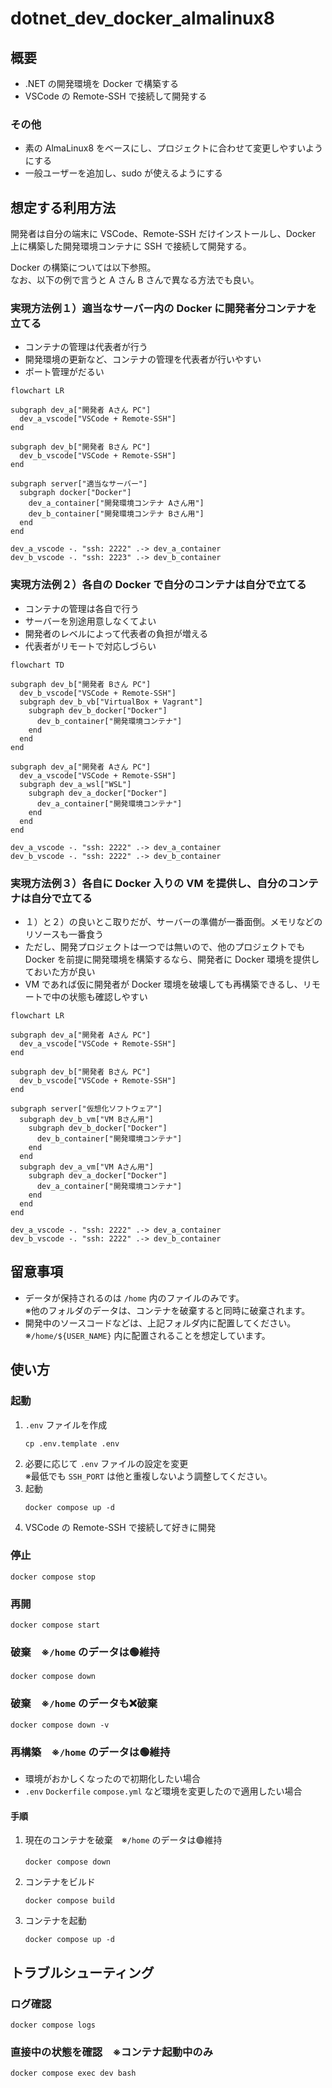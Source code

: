 # dotnet_dev_docker_almalinux8

## 概要
* .NET の開発環境を Docker で構築する
* VSCode の Remote-SSH で接続して開発する

### その他
* 素の AlmaLinux8 をベースにし、プロジェクトに合わせて変更しやすいようにする
* 一般ユーザーを追加し、sudo が使えるようにする

## 想定する利用方法
開発者は自分の端末に VSCode、Remote-SSH だけインストールし、Docker 上に構築した開発環境コンテナに SSH で接続して開発する。

Docker の構築については以下参照。  
なお、以下の例で言うと A さん B さんで異なる方法でも良い。  

### 実現方法例１）適当なサーバー内の Docker に開発者分コンテナを立てる
* コンテナの管理は代表者が行う
* 開発環境の更新など、コンテナの管理を代表者が行いやすい
* ポート管理がだるい

```mermaid
flowchart LR

subgraph dev_a["開発者 Aさん PC"]
  dev_a_vscode["VSCode + Remote-SSH"]
end

subgraph dev_b["開発者 Bさん PC"]
  dev_b_vscode["VSCode + Remote-SSH"]
end

subgraph server["適当なサーバー"]
  subgraph docker["Docker"]
    dev_a_container["開発環境コンテナ Aさん用"]
    dev_b_container["開発環境コンテナ Bさん用"]
  end
end

dev_a_vscode -. "ssh: 2222" .-> dev_a_container
dev_b_vscode -. "ssh: 2223" .-> dev_b_container
```

### 実現方法例２）各自の Docker で自分のコンテナは自分で立てる
* コンテナの管理は各自で行う
* サーバーを別途用意しなくてよい
* 開発者のレベルによって代表者の負担が増える
* 代表者がリモートで対応しづらい

```mermaid
flowchart TD

subgraph dev_b["開発者 Bさん PC"]
  dev_b_vscode["VSCode + Remote-SSH"]
  subgraph dev_b_vb["VirtualBox + Vagrant"]
    subgraph dev_b_docker["Docker"]
      dev_b_container["開発環境コンテナ"]
    end
  end
end

subgraph dev_a["開発者 Aさん PC"]
  dev_a_vscode["VSCode + Remote-SSH"]
  subgraph dev_a_wsl["WSL"]
    subgraph dev_a_docker["Docker"]
      dev_a_container["開発環境コンテナ"]
    end
  end
end

dev_a_vscode -. "ssh: 2222" .-> dev_a_container
dev_b_vscode -. "ssh: 2222" .-> dev_b_container
```

### 実現方法例３）各自に Docker 入りの VM を提供し、自分のコンテナは自分で立てる
* １）と２）の良いとこ取りだが、サーバーの準備が一番面倒。メモリなどのリソースも一番食う
* ただし、開発プロジェクトは一つでは無いので、他のプロジェクトでも Docker を前提に開発環境を構築するなら、開発者に Docker 環境を提供しておいた方が良い
* VM であれば仮に開発者が Docker 環境を破壊しても再構築できるし、リモートで中の状態も確認しやすい

```mermaid
flowchart LR

subgraph dev_a["開発者 Aさん PC"]
  dev_a_vscode["VSCode + Remote-SSH"]
end

subgraph dev_b["開発者 Bさん PC"]
  dev_b_vscode["VSCode + Remote-SSH"]
end

subgraph server["仮想化ソフトウェア"]
  subgraph dev_b_vm["VM Bさん用"]
    subgraph dev_b_docker["Docker"]
      dev_b_container["開発環境コンテナ"]
    end
  end
  subgraph dev_a_vm["VM Aさん用"]
    subgraph dev_a_docker["Docker"]
      dev_a_container["開発環境コンテナ"]
    end
  end
end

dev_a_vscode -. "ssh: 2222" .-> dev_a_container
dev_b_vscode -. "ssh: 2222" .-> dev_b_container
```

## 留意事項
* データが保持されるのは `/home` 内のファイルのみです。  
  ※他のフォルダのデータは、コンテナを破棄すると同時に破棄されます。
* 開発中のソースコードなどは、上記フォルダ内に配置してください。  
  ※`/home/${USER_NAME}` 内に配置されることを想定しています。  

## 使い方

### 起動
1. `.env` ファイルを作成
   ```
   cp .env.template .env
   ```
1. 必要に応じて `.env` ファイルの設定を変更  
   ※最低でも `SSH_PORT` は他と重複しないよう調整してください。
1. 起動
   ```
   docker compose up -d
   ```
1. VSCode の Remote-SSH で接続して好きに開発

### 停止
```
docker compose stop
```

### 再開
```
docker compose start
```

### 破棄　※`/home` のデータは🟢維持
```
docker compose down
```

### 破棄　※`/home` のデータも❌破棄
```
docker compose down -v
```

### 再構築　※`/home` のデータは🟢維持
* 環境がおかしくなったので初期化したい場合
* `.env` `Dockerfile` `compose.yml` など環境を変更したので適用したい場合

#### 手順
1. 現在のコンテナを破棄　※`/home` のデータは🟢維持  
   ```
   docker compose down
   ```
1. コンテナをビルド  
   ```
   docker compose build
   ```
1. コンテナを起動
   ```
   docker compose up -d
   ```

## トラブルシューティング

### ログ確認
```
docker compose logs
```

### 直接中の状態を確認　※コンテナ起動中のみ
```
docker compose exec dev bash
```



